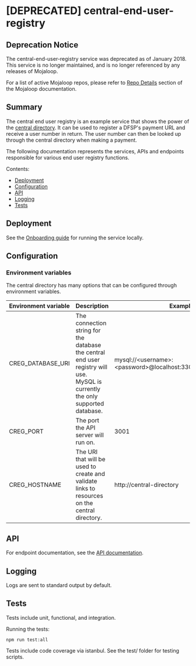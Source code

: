 # [DEPRECATED] central-end-user-registry

## Deprecation Notice

The central-end-user-registry service was deprecated as of January 2018. This service is no longer maintained, and is no longer referenced by any releases of Mojaloop.

For a list of active Mojaloop repos, please refer to [Repo Details](https://mojaloop.io/documentation/repositories/) section of the Mojaloop documentation.

## Summary

The central end user registry is an example service that shows the power of the [central directory](https://github.com/mojaloop/central-directory). It can be used to register a DFSP's payment URL and receive a user number in return. The user number can then be looked up through the central directory when making a payment.

The following documentation represents the services, APIs and endpoints responsible for various end user registry functions.

Contents:

- [Deployment](#deployment)
- [Configuration](#configuration)
- [API](#api)
- [Logging](#logging)
- [Tests](#tests)

## Deployment

See the [Onboarding guide](Onboarding.md) for running the service locally.

## Configuration

### Environment variables
The central directory has many options that can be configured through environment variables.

| Environment variable | Description | Example values |
| -------------------- | ----------- | ------ |
| CREG\_DATABASE_URI   | The connection string for the database the central end user registry will use. MySQL is currently the only supported database. | mysql://\<username>:\<password>@localhost:3306/central_end_user_registry |
| CREG\_PORT | The port the API server will run on. | 3001 |
| CREG\_HOSTNAME | The URI that will be used to create and validate links to resources on the central directory.  | http://central-directory |

## API

For endpoint documentation, see the [API documentation](API.md).

## Logging

Logs are sent to standard output by default.

## Tests

Tests include unit, functional, and integration. 

Running the tests:


    npm run test:all


Tests include code coverage via istanbul. See the test/ folder for testing scripts.
